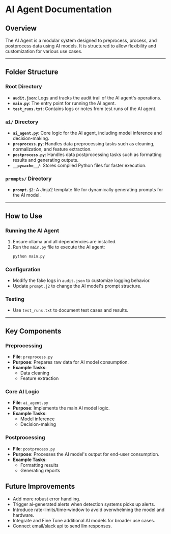 # AI Agent Documentation

## Overview
The AI Agent is a modular system designed to preprocess, process, and postprocess data using AI models. It is structured to allow flexibility and customization for various use cases.

---

## Folder Structure

### Root Directory
- **`audit.json`**: Logs and tracks the audit trail of the AI agent's operations.
- **`main.py`**: The entry point for running the AI agent.
- **`test_runs.txt`**: Contains logs or notes from test runs of the AI agent.

### `ai/` Directory
- **`ai_agent.py`**: Core logic for the AI agent, including model inference and decision-making.
- **`preprocess.py`**: Handles data preprocessing tasks such as cleaning, normalization, and feature extraction.
- **`postprocess.py`**: Handles data postprocessing tasks such as formatting results and generating outputs.
- **`__pycache__/`**: Stores compiled Python files for faster execution.

### `prompts/` Directory
- **`prompt.j2`**: A Jinja2 template file for dynamically generating prompts for the AI model.

---

## How to Use

### Running the AI Agent
1. Ensure ollama and all dependencies are installed.
2. Run the `main.py` file to execute the AI agent:
   ```bash
   python main.py
   ```

### Configuration
- Modify the fake logs in `audit.json` to customize logging behavior.
- Update `prompt.j2` to change the AI model's prompt structure.

### Testing
- Use `test_runs.txt` to document test cases and results.

---

## Key Components

### Preprocessing
- **File**: `preprocess.py`
- **Purpose**: Prepares raw data for AI model consumption.
- **Example Tasks**:
  - Data cleaning
  - Feature extraction

### Core AI Logic
- **File**: `ai_agent.py`
- **Purpose**: Implements the main AI model logic.
- **Example Tasks**:
  - Model inference
  - Decision-making

### Postprocessing
- **File**: `postprocess.py`
- **Purpose**: Processes the AI model's output for end-user consumption.
- **Example Tasks**:
  - Formatting results
  - Generating reports

## Future Improvements
 - Add more robust error handling.
 - Trigger ai-generated alerts when detection systems picks up alerts.
 - Introduce rate-limits/time-window to avoid overwhelming the model and hardware.
 - Integrate and Fine Tune additional AI models for broader use cases.
 - Connect email/slack api to send llm responses.


